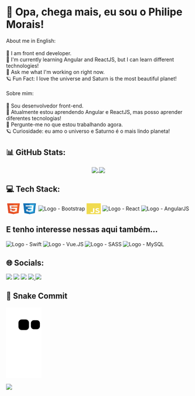 # 👋 Opa, chega mais, eu sou o Philipe Morais!

About me in English:<br><br>🔭 I am front end developer.<br>🌱 I'm currently learning Angular and ReactJS, but I can learn different technologies!<br>💬 Ask me what I'm working on right now.<br>🪐 Fun Fact: I love the universe and Saturn is the most beautiful planet!<br><br>Sobre mim: <br><br>🔭 Sou desenvolvedor front-end.<br>🌱 Atualmente estou aprendendo Angular e ReactJS, mas posso aprender diferentes tecnologias!<br>💬 Pergunte-me no que estou trabalhando agora.<br>🪐 Curiosidade: eu amo o universo e Saturno é o mais lindo planeta!

## 📊 GitHub Stats:
<p align="center">
<a href="https://github.com/PhMoraiis">
  <img align="center" width="450px" src="https://github-readme-stats.vercel.app/api?username=phmoraiis&show_icons=true&theme=swift" />
  <img align="center" width="450px" src="https://github-readme-stats.vercel.app/api/top-langs/?username=phmoraiis&show_icons=true&layout=compact&theme=swift" />
</a>
</p>


## 💻 Tech Stack:
<div style="display: inline_block">
  <img align="center" alt="Logo - HTML" height="30" width="40" src="https://raw.githubusercontent.com/devicons/devicon/master/icons/html5/html5-original.svg">
  <img align="center" alt="Logo - CSS" height="30" width="40" src="https://raw.githubusercontent.com/devicons/devicon/master/icons/css3/css3-original.svg">
  <img align="center" alt="Logo - Bootstrap" height="30" width="40" src="https://cdn.jsdelivr.net/gh/devicons/devicon/icons/bootstrap/bootstrap-original.svg" />
  <img align="center" alt="Logo - JS" height="30" width="40" src="https://raw.githubusercontent.com/devicons/devicon/master/icons/javascript/javascript-plain.svg">
  <img align="center" alt="Logo - React" height="30" width="40" src="https://cdn.jsdelivr.net/gh/devicons/devicon/icons/react/react-original.svg" />
  <img align="center" alt="Logo - AngularJS" height="30" width="40" src="https://cdn.jsdelivr.net/gh/devicons/devicon/icons/angularjs/angularjs-original.svg" />
</div>
  
  ## E tenho interesse nessas aqui também...
  
<div style="display: inline_block">
  <img align="center" alt="Logo - Swift" height="30" width="40" src="https://cdn.jsdelivr.net/gh/devicons/devicon/icons/swift/swift-original.svg" />
  <img align="center" alt="Logo - Vue.JS" height="30" width="40" src="https://cdn.jsdelivr.net/gh/devicons/devicon/icons/vuejs/vuejs-original.svg" />
  <img align="center" alt="Logo - SASS" height="30" width="40" src="https://cdn.jsdelivr.net/gh/devicons/devicon/icons/sass/sass-original.svg" />
  <img align="center" alt="Logo - MySQL" height="30" width="40" src="https://cdn.jsdelivr.net/gh/devicons/devicon/icons/mysql/mysql-original.svg" />
</div>
  
  ## 🌐 Socials:
  <div> 
  <a href="https://www.instagram.com/philipemorais.dev/" target="_blank"><img src="https://img.shields.io/badge/-Instagram-%23E4405F?style=for-the-badge&logo=instagram&logoColor=white" target="_blank"></a>
  <a href = "mailto:liperapltda@gmail.com"><img src="https://img.shields.io/badge/-Gmail-%23333?style=for-the-badge&logo=gmail&logoColor=white" target="_blank"></a>
  <a href="https://www.linkedin.com/in/ph-morais/" target="_blank"><img src="https://img.shields.io/badge/-LinkedIn-%230077B5?style=for-the-badge&logo=linkedin&logoColor=white" target="_blank"></a>
  <a href="https://github.com/PhMoraiis" target="_blank"><img src="https://img.shields.io/badge/GitHub-100000?style=for-the-badge&logo=github&logoColor=white" target="_blank">   </a>
    <a href="https://twitter.com/Morallis_" target="_blank"><img src="https://img.shields.io/badge/Twitter-1DA1F2?style=for-the-badge&logo=twitter&logoColor=white" target="_blank"></a>
    
## 🐍 Snake Commit 
![Snake animation](https://github.com/phmoraiis/phmoraiis/blob/output/github-contribution-grid-snake.svg)
</div>

[![](https://visitcount.itsvg.in/api?id=PhMoraiis&icon=5&color=12)](https://visitcount.itsvg.in)
